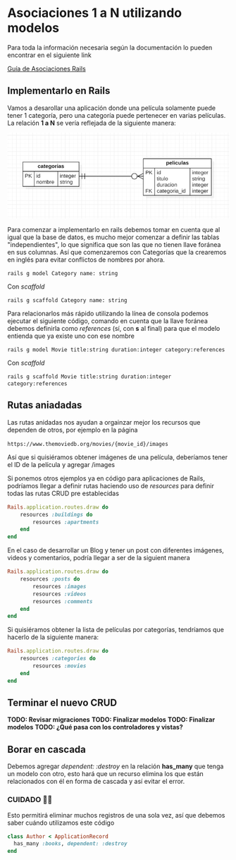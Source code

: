 # Asociaciones 1 a N utilizando modelos

Para toda la información necesaria según la documentación lo pueden encontrar en el siguiente link

[Guía de Asociaciones Rails](https://guides.rubyonrails.org/association_basics.html)

## Implementarlo en Rails

Vamos a desarollar una aplicación donde una película solamente puede tener 1 categoría, pero una categoría puede pertenecer en varias películas. La relación **1 a N** se vería reflejada de la siguiente manera:

![Imagen 1 a N](../recursos/ref_1_n.png)

Para comenzar a implementarlo en rails debemos tomar en cuenta que al igual que la base de datos, es mucho mejor comenzar a definir las tablas "independientes", lo que significa que son las que no tienen llave foránea en sus columnas. Así que comenzaremos con Categorías que la crearemos en inglés para evitar conflictos de nombres por ahora.

```console
rails g model Category name: string
```
Con *scaffold*
```console
rails g scaffold Category name: string
```

Para relacionarlos más rápido utilizando la línea de consola podemos ejecutar el siguiente código, comando en cuenta que la llave foránea debemos definirla como *references* (sí, con **s** al final) para que el modelo entienda que ya existe uno con ese nombre

```console
rails g model Movie title:string duration:integer category:references
```

Con *scaffold*
```console
rails g scaffold Movie title:string duration:integer category:references
```

## Rutas aniadadas

Las rutas anidadas nos ayudan a orgainzar mejor los recursos que dependen de otros, por ejemplo en la página

`https://www.themoviedb.org/movies/{movie_id}/images`

Así que si quisiéramos obtener imágenes de una película, deberíamos tener el ID de la película y agregar /images

Si ponemos otros ejemplos ya en código para aplicaciones de Rails, podríamos llegar a definir rutas haciendo uso de *resources* para definir todas las rutas CRUD pre establecidas

```ruby
Rails.application.routes.draw do
    resources :buildings do
        resources :apartments
    end
end
```

En el caso de desarrollar un Blog y tener un post con diferentes imágenes, videos y comentarios, podría llegar a ser de la siguient manera

```ruby
Rails.application.routes.draw do
    resources :posts do
        resources :images
        resources :videos
        resources :comments
    end
end
```

Si quisiéramos obtener la lista de películas por categorías, tendríamos que hacerlo de la siguiente manera:
```ruby
Rails.application.routes.draw do
    resources :categories do
        resources :movies
    end
end
```

## Terminar el nuevo CRUD

**TODO: Revisar migraciones**
**TODO: Finalizar modelos**
**TODO: Finalizar modelos**
**TODO: ¿Qué pasa con los controladores y vistas?**


## Borar en cascada

Debemos agregar *dependent: :destroy* en la relación **has_many** que tenga un modelo con otro, esto hará que un recurso elimina los que están relacionados con él en forma de cascada y así evitar el error.

### CUIDADO 🤚🚫

Esto permitirá eliminar muchos registros de una sola vez, así que debemos saber cuándo utilizamos este código

```ruby
class Author < ApplicationRecord
  has_many :books, dependent: :destroy
end
```
